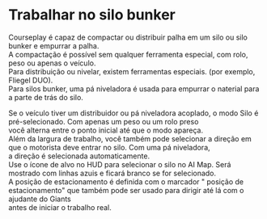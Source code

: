 # Trabalhar no silo bunker

  
Courseplay é capaz de compactar ou distribuir palha em um silo ou silo bunker e empurrar a palha.  
A compactação é possível sem qualquer ferramenta especial, com rolo, peso ou apenas o veículo.  
Para distribuição ou nivelar, existem ferramentas especiais. (por exemplo, Fliegel DUO).  
Para silos bunker, uma pá niveladora é usada para empurrar o naterial para a parte de trás do silo.  

  
Se o veículo tiver um distribuidor ou pá niveladora acoplado, o modo Silo é pré-selecionado. Com apenas um peso ou um rolo preso  
você alterna entre o ponto inicial até que o modo apareça.  
Além da largura de trabalho, você também pode selecionar a direção em que o motorista deve entrar no silo. Com uma pá niveladora,  
a direção é selecionada automaticamente.  
Use o ícone de alvo no HUD para selecionar o silo no AI Map. Será mostrado com linhas azuis e ficará branco se for selecionado.  
A posição de estacionamento é definida com o marcador " posição de estacionamento" que também pode ser usado para dirigir até lá com o ajudante do Giants  
antes de iniciar o trabalho real.  

